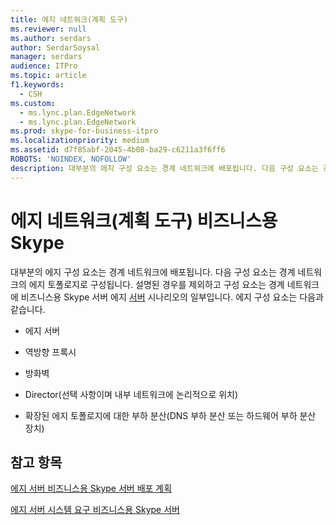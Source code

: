 ```yaml
---
title: 에지 네트워크(계획 도구)
ms.reviewer: null
ms.author: serdars
author: SerdarSoysal
manager: serdars
audience: ITPro
ms.topic: article
f1.keywords:
  - CSH
ms.custom:
  - ms.lync.plan.EdgeNetwork
  - ms.lync.plan.EdgeNetwork
ms.prod: skype-for-business-itpro
ms.localizationpriority: medium
ms.assetid: d7f85abf-2045-4b08-ba29-c6211a3f6ff6
ROBOTS: 'NOINDEX, NOFOLLOW'
description: 대부분의 에지 구성 요소는 경계 네트워크에 배포됩니다. 다음 구성 요소는 경계 네트워크의 에지 토폴로지로 구성됩니다. 설명된 경우를 제외하고 구성 요소는 경계 네트워크에 비즈니스용 Skype 서버 에지 서버 시나리오의 일부입니다. 에지 구성 요소는 다음과 같습니다.
---
```


# <a name="edge-network-planning-tool-in-skype-for-business"></a>에지 네트워크(계획 도구) 비즈니스용 Skype 
 
대부분의 에지 구성 요소는 경계 네트워크에 배포됩니다. 다음 구성 요소는 경계 네트워크의 에지 토폴로지로 구성됩니다. 설명된 경우를 제외하고 구성 요소는 경계 네트워크에 비즈니스용 Skype 서버 에지 [서버](../../../plan-your-deployment/edge-server-deployments/scenarios.md) 시나리오의 일부입니다. 에지 구성 요소는 다음과 같습니다.
  
- 에지 서버
    
- 역방향 프록시
    
- 방화벽
    
- Director(선택 사항이며 내부 네트워크에 논리적으로 위치)
    
- 확장된 에지 토폴로지에 대한 부하 분산(DNS 부하 분산 또는 하드웨어 부하 분산 장치)
    
## <a name="see-also"></a>참고 항목

[에지 서버 비즈니스용 Skype 서버 배포 계획](../../../plan-your-deployment/edge-server-deployments/edge-server-deployments.md)
  
[에지 서버 시스템 요구 비즈니스용 Skype 서버](../../../plan-your-deployment/edge-server-deployments/system-requirements.md)
